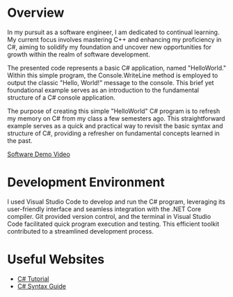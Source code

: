 # Overview

In my pursuit as a software engineer, I am dedicated to continual learning. My current focus involves mastering C++ and enhancing my proficiency in C#, aiming to solidify my foundation and uncover new opportunities for growth within the realm of software development.

The presented code represents a basic C# application, named "HelloWorld." Within this simple program, the Console.WriteLine method is employed to output the classic "Hello, World!" message to the console. This brief yet foundational example serves as an introduction to the fundamental structure of a C# console application.

The purpose of creating this simple "HelloWorld" C# program is to refresh my memory on C# from my class a few semesters ago. This straightforward example serves as a quick and practical way to revisit the basic syntax and structure of C#, providing a refresher on fundamental concepts learned in the past.
 
[Software Demo Video](https://www.youtube.com/watch?v=sqxvz2WxbQM)

# Development Environment

I used Visual Studio Code to develop and run the C# program, leveraging its user-friendly interface and seamless integration with the .NET Core compiler. Git provided version control, and the terminal in Visual Studio Code facilitated quick program execution and testing. This efficient toolkit contributed to a streamlined development process.

# Useful Websites

* [C# Tutorial](https://www.w3schools.com/cs/index.php)
* [C# Syntax Guide](https://www.thecodingguys.net/resources/cs-cheat-sheet.pdf)
